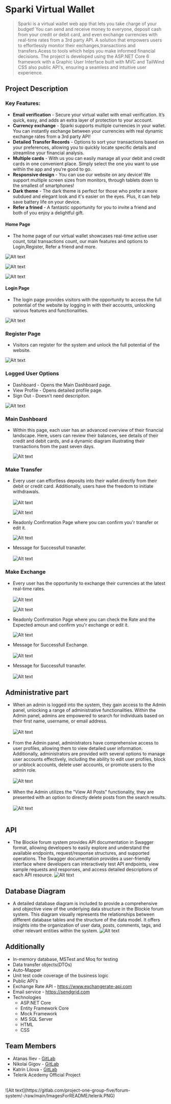 
Sparki Virtual Wallet
====================


>Sparki is a virtual wallet web app that lets you take charge of your budget! You can send and receive money to everyone, deposit cash from your credit or debit card, and even exchange currencies with real-time rates from a 3rd party API.
 A solution that empowers users to effortlessly monitor their exchanges,transactions and transfers.Acess to tools which helps you make informed financial decisions.
 The project is developed using the ASP.NET Core 6 framework with a Graphic User Interface built with MVC and TailWind CSS also public API's, ensuring a seamless and intuitive user experience.

## Project Description
### Key Features:
* **Email verification** -  Secure your virtual wallet with email verification. It’s quick, easy, and adds an extra layer of protection to your account.
* **Currency exchange** -  Sparki supports multiple currencies in your wallet. You can instantly exchange between your currencies with real dynamic exchange rates from a 3rd party API!
* **Detailed Transfer Records** - Options to sort your transactions based on your preferences, allowing you to quickly locate specific details and streamline your financial analysis.
* **Multiple cards** - With us you can easily manage all your debit and credit cards in one convenient place. Simply select the one you want to use within the app and you’re good to go.
* **Responsive design** - You can use our website on any device! We support multiple screen sizes from monitors, through tablets down to the smallest of smartphones!
* **Dark theme** - The dark theme is perfect for those who prefer a more subdued and elegant look and it's easier on the eyes. Plus, it can help save battery life on your device.
* **Refer a frined** - A fantastic opportunity for you to invite a friend and both of you enjoy a delightful gift.

#### Home Page
* The home page of our virtual wallet showcases real-time active user count, total transactions count, our main features and options to Login,Register, Refer a friend and more. 

![Alt text](https://gitlab.com/project-one-group-five/virtual-wallet/-/raw/dev/ImagesForREADME/HomePage1.PNG)

![Alt text](https://gitlab.com/project-one-group-five/virtual-wallet/-/raw/dev/ImagesForREADME/HomePage2.PNG)

![Alt text](https://gitlab.com/project-one-group-five/virtual-wallet/-/raw/dev/ImagesForREADME/HomePage3.PNG)
#### Login Page
* The login page provides visitors with the opportunity to access the full potential of the website by logging in with their accounts, unlocking various features and functionalities.

![Alt text](https://gitlab.com/project-one-group-five/virtual-wallet/-/raw/dev/ImagesForREADME/Login.PNG)

### Register Page
* Visitors can register for the system and unlock the full potential of the website.

![Alt text](https://gitlab.com/project-one-group-five/virtual-wallet/-/raw/dev/ImagesForREADME/Register.PNG)

### Logged User Options
* Dashboard - Opens the Main Dashboard page.
* View Profile - Opens detailed profile page.
* Sign Out - Doesn't need descripiton.

![Alt text](https://gitlab.com/project-one-group-five/virtual-wallet/-/raw/dev/ImagesForREADME/DropDown.PNG)


### Main Dashboard
* Within this page, each user has an advanced overview of their financial landscape. Here, users can review their balances, see details of their credit and debit cards, and a dynamic diagram illustrating their transactions from the past seven days.


	![Alt text](https://gitlab.com/project-one-group-five/virtual-wallet/-/raw/dev/ImagesForREADME/MainDashboard.PNG)

### Make Transfer
* Every user can effortless deposits into their wallet directly from their debit or credit card. Additionally, users have the freedom to initiate withdrawals.
	<br><br>
	![Alt text](https://gitlab.com/project-one-group-five/virtual-wallet/-/raw/dev/ImagesForREADME/MakeTransfer.PNG)

	![Alt text](https://gitlab.com/project-one-group-five/virtual-wallet/-/raw/dev/ImagesForREADME/MakeTransferForm.PNG)

* Readonly Confirmation Page where you can confirm you'r transfer or edit it.

	![Alt text](https://gitlab.com/project-one-group-five/virtual-wallet/-/raw/dev/ImagesForREADME/MakeTransferConfirm.PNG)

* Message for Successfull tranasfer.
	<br><br>
	![Alt text](https://gitlab.com/project-one-group-five/virtual-wallet/-/raw/dev/ImagesForREADME/STransfer.PNG)

	
### Make Exchange
* Every user has the opportunity to exchange their currencies at the latest real-time rates. 
	<br><br>
	![Alt text](https://gitlab.com/project-one-group-five/virtual-wallet/-/raw/dev/ImagesForREADME/MakeExchange.PNG)

	![Alt text](https://gitlab.com/project-one-group-five/virtual-wallet/-/raw/dev/ImagesForREADME/MakeExchangeForm.PNG)

* Readonly Confirmation Page where you can check the Rate and the Expected amoun and confirm you'r exchange or edit it.

	![Alt text](https://gitlab.com/project-one-group-five/virtual-wallet/-/raw/dev/ImagesForREADME/MakeExchangeConfirm.PNG)

* Message for Successfull Exchange.
	<br><br>
	![Alt text](https://gitlab.com/project-one-group-five/virtual-wallet/-/raw/dev/ImagesForREADME/SExchange.PNG)

* Message for Successfull tranasfer.
	<br><br>
	![Alt text](https://gitlab.com/project-one-group-five/virtual-wallet/-/raw/dev/ImagesForREADME/STransfer.PNG)
## Administrative part
* When an admin is logged into the system, they gain access to the Admin panel, unlocking a range of administrative functionalities. Within the Admin panel, admins are empowered to search for individuals based on their first name, username, or email address.
	<br><br>
    ![Alt text](https://gitlab.com/project-one-group-five/forum-system/-/raw/main/ImagesForREADME/AdminPanel.png)
	<br><br>
* From the Admin panel, administrators have comprehensive access to user profiles, allowing them to view detailed user information. Additionally, administrators are provided with several options to manage user accounts effectively, including the ability to edit user profiles, block or unblock accounts, delete user accounts, or promote users to the admin role.
	<br><br>
    ![Alt text](https://gitlab.com/project-one-group-five/forum-system/-/raw/main/ImagesForREADME/Admin.png)
	<br><br>
* When the Admin utilizes the "View All Posts" functionality, they are presented with an option to directly delete posts from the search results.
	<br><br>
    ![Alt text](https://gitlab.com/project-one-group-five/forum-system/-/raw/main/ImagesForREADME/AdminPosts.png)
	<br><br>
## API
* The Blockie forum system provides API documentation in Swagger format, allowing developers to easily explore and understand the available endpoints, request/response structures, and supported operations. The Swagger documentation provides a user-friendly interface where developers can interactively test API endpoints, view sample requests and responses, and access detailed descriptions of each API resource. 
    ![Alt text](https://gitlab.com/project-one-group-five/forum-system/-/raw/main/ImagesForREADME/API.png)
## Database Diagram
* A detailed database diagram is included to provide a comprehensive and objective view of the underlying data structure in the Blockie forum system. This diagram visually represents the relationships between different database tables and the structure of the data model. It offers insights into the organization of user data, posts, comments, tags, and other relevant entities within the system. 
    ![Alt text](https://gitlab.com/project-one-group-five/forum-system/-/raw/main/ImagesForREADME/DatabaseDiagram.png)

## Additionally
* In-memory database, MSTest and Moq for testing
* Data transfer objects(DTOs)
* Auto-Mapper
* Unit test code coverage of the business logic
* Public API's
* Exchange Rate API - https://www.exchangerate-api.com
* Email service - https://sendgrid.com
* Technologies
     * ASP.NET Core
	 * Entity Framework Core
	 * Mock Framework
	 * MS SQL Server
	 * HTML
	 * CSS
## Team Members
* Atanas Iliev - [GitLab](https://gitlab.com/atanasiliev1293)
* Nikolai Gigov - [GitLab](https://gitlab.com/NG02)
* Katrin Lilova - [GitLab](https://gitlab.com/katrinlilova)
* Telerik Acedemy Official Project
<br>
![Alt text](https://gitlab.com/project-one-group-five/forum-system/-/raw/main/ImagesForREADME/telerik.PNG)